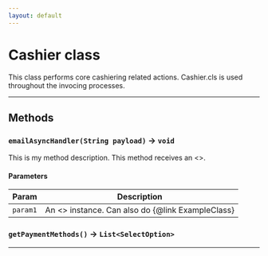 ```yaml
---
layout: default
---
```

# Cashier class

This class performs core cashiering related actions.  Cashier.cls is used throughout the invocing processes.

---
## Methods
### `emailAsyncHandler(String payload)` → `void`

This is my method description. This method receives an <<ExampleClass>>.

#### Parameters
|Param|Description|
|-----|-----------|
|`param1` |  An <<ExampleClass>> instance. Can also do {@link ExampleClass} |

### `getPaymentMethods()` → `List<SelectOption>`
---
